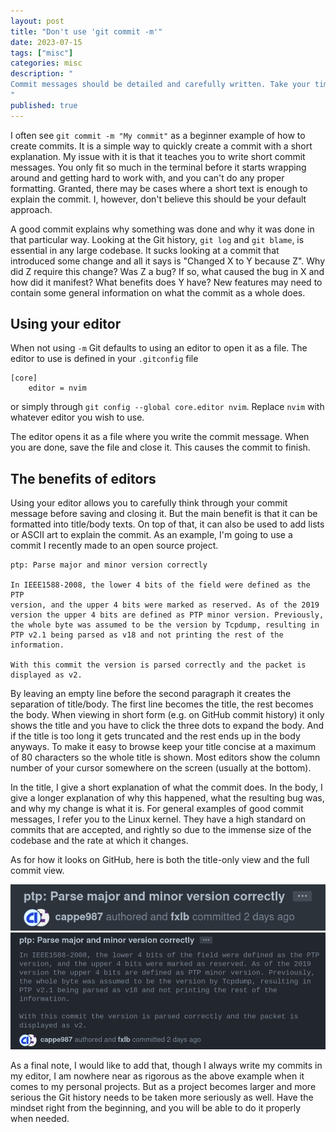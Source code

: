 ```yaml
---
layout: post
title: "Don't use 'git commit -m'"
date: 2023-07-15
tags: ["misc"]
categories: misc
description: "
Commit messages should be detailed and carefully written. Take your time.
"
published: true
---
```


I often see `git commit -m "My commit"` as a beginner example of how to create
commits. It is a simple way to  quickly create a commit with a short
explanation. My issue with it is that it teaches you to write short commit
messages. You only fit so much in the terminal before it starts wrapping around
and getting hard to work with, and you can't do any proper formatting. Granted,
there may be cases where a short text is enough to explain the commit. I,
however, don't believe this should be your default approach.

A good commit explains why something was done and why it was done in that
particular way. Looking at the Git history, `git log` and `git blame`, is
essential in any large codebase. It sucks looking at a commit that introduced
some change and all it says is "Changed X to Y because Z". Why did Z require
this change? Was Z a bug? If so, what caused the bug in X and how did it
manifest? What benefits does Y have? New features may need to contain some
general information on what the commit as a whole does.

## Using your editor

When not using `-m` Git defaults to using an editor to open it as a file. The
editor to use is defined in your `.gitconfig` file
```
[core]
	editor = nvim
```
or simply through `git config --global core.editor nvim`. Replace `nvim` with
whatever editor you wish to use.

The editor opens it as a file where you write the commit message. When you are
done, save the file and close it. This causes the commit to finish.


## The benefits of editors

Using your editor allows you to carefully think through your commit message
before saving and closing it. But the main benefit is that it can be formatted
into title/body texts. On top of that, it can also be used to add lists or
ASCII art to explain the commit. As an example, I'm going to use a commit I
recently made to an open source project.

```no-hl
ptp: Parse major and minor version correctly

In IEEE1588-2008, the lower 4 bits of the field were defined as the PTP
version, and the upper 4 bits were marked as reserved. As of the 2019
version the upper 4 bits are defined as PTP minor version. Previously,
the whole byte was assumed to be the version by Tcpdump, resulting in
PTP v2.1 being parsed as v18 and not printing the rest of the
information.

With this commit the version is parsed correctly and the packet is
displayed as v2.
```

By leaving an empty line before the second paragraph it creates the separation
of title/body. The first line becomes the title, the rest becomes the body. When
viewing in short form (e.g. on GitHub commit history) it only shows the title
and you have to click the three dots to expand the body. And if the title is too
long it gets truncated and the rest ends up in the body anyways. To make it easy
to browse keep your title concise at a maximum of 80 characters so the whole
title is shown. Most editors show the column number of your cursor somewhere on
the screen (usually at the bottom).

In the title, I give a short explanation of what the commit does. In the body, I
give a longer explanation of why this happened, what the resulting bug was, and
why my change is what it is. For general examples of good commit messages, I
refer you to the Linux kernel. They have a high standard on commits that are
accepted, and rightly so due to the immense size of the codebase and the rate
at which it changes.

As for how it looks on GitHub, here is both the title-only view and the full
commit view.

![GitHub title only](/img/commit_title.png)
![GitHub full commit](/img/commit_body.png)

As a final note, I would like to add that, though I always write my commits in
my editor, I am nowhere near as rigorous as the above example when it comes to
my personal projects. But as a project becomes larger and more serious the Git
history needs to be taken more seriously as well. Have the mindset right from
the beginning, and you will be able to do it properly when needed.
